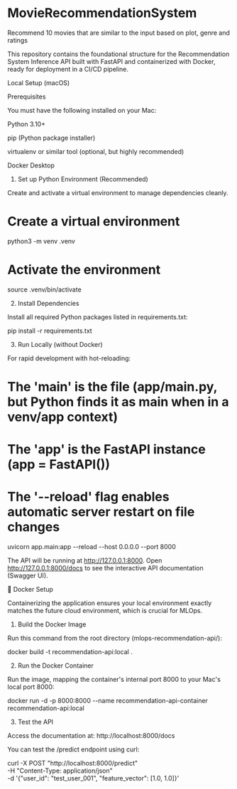 # MovieRecommendationSystem
Recommend 10 movies that are similar to the input based on plot, genre and ratings

This repository contains the foundational structure for the Recommendation System Inference API built with FastAPI and containerized with Docker, ready for deployment in a CI/CD pipeline.

Local Setup (macOS)

Prerequisites

You must have the following installed on your Mac:

Python 3.10+

pip (Python package installer)

virtualenv or similar tool (optional, but highly recommended)

Docker Desktop

1. Set up Python Environment (Recommended)

Create and activate a virtual environment to manage dependencies cleanly.

# Create a virtual environment
python3 -m venv .venv
# Activate the environment
source .venv/bin/activate


2. Install Dependencies

Install all required Python packages listed in requirements.txt:

pip install -r requirements.txt


3. Run Locally (without Docker)

For rapid development with hot-reloading:

# The 'main' is the file (app/main.py, but Python finds it as main when in a venv/app context)
# The 'app' is the FastAPI instance (app = FastAPI())
# The '--reload' flag enables automatic server restart on file changes
uvicorn app.main:app --reload --host 0.0.0.0 --port 8000


The API will be running at http://127.0.0.1:8000. Open http://127.0.0.1:8000/docs to see the interactive API documentation (Swagger UI).

🐳 Docker Setup

Containerizing the application ensures your local environment exactly matches the future cloud environment, which is crucial for MLOps.

1. Build the Docker Image

Run this command from the root directory (mlops-recommendation-api/):

docker build -t recommendation-api:local .


2. Run the Docker Container

Run the image, mapping the container's internal port 8000 to your Mac's local port 8000:

docker run -d -p 8000:8000 --name recommendation-api-container recommendation-api:local


3. Test the API

Access the documentation at: http://localhost:8000/docs

You can test the /predict endpoint using curl:

curl -X POST "http://localhost:8000/predict" \
-H "Content-Type: application/json" \
-d '{"user_id": "test_user_001", "feature_vector": [1.0, 1.0]}'
